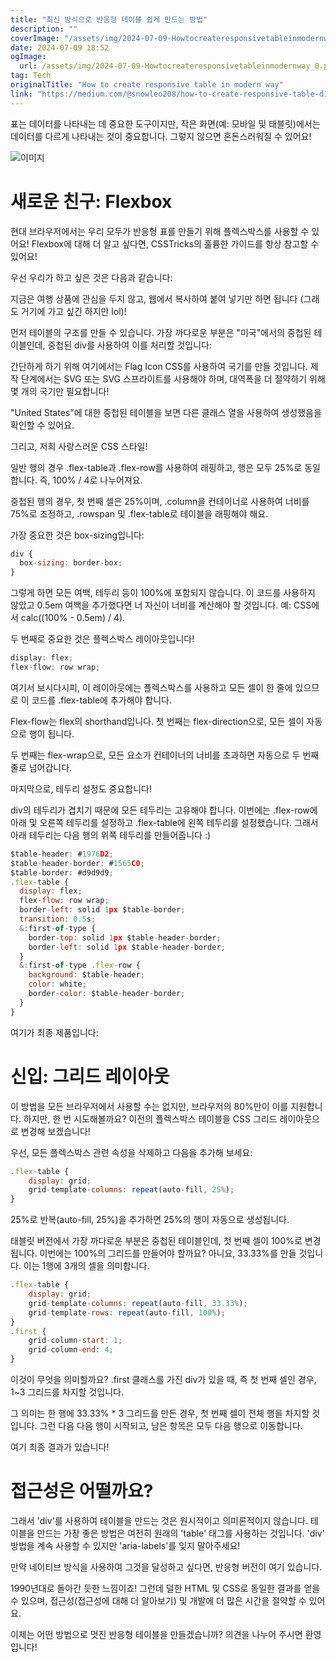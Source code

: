```yaml
---
title: "최신 방식으로 반응형 테이블 쉽게 만드는 방법"
description: ""
coverImage: "/assets/img/2024-07-09-Howtocreateresponsivetableinmodernway_0.png"
date: 2024-07-09 18:52
ogImage:
  url: /assets/img/2024-07-09-Howtocreateresponsivetableinmodernway_0.png
tag: Tech
originalTitle: "How to create responsive table in modern way"
link: "https://medium.com/@snowleo208/how-to-create-responsive-table-d1662cb62075"
---
```


표는 데이터를 나타내는 데 중요한 도구이지만, 작은 화면(예: 모바일 및 태블릿)에서는 데이터를 다르게 나타내는 것이 중요합니다. 그렇지 않으면 혼돈스러워질 수 있어요!

![이미지](/assets/img/2024-07-09-Howtocreateresponsivetableinmodernway_0.png)

# 새로운 친구: Flexbox

현대 브라우저에서는 우리 모두가 반응형 표를 만들기 위해 플렉스박스를 사용할 수 있어요! Flexbox에 대해 더 알고 싶다면, CSSTricks의 훌륭한 가이드를 항상 참고할 수 있어요!

<div class="content-ad"></div>

우선 우리가 하고 싶은 것은 다음과 같습니다:

지금은 여행 상품에 관심을 두지 않고, 웹에서 복사하여 붙여 넣기만 하면 됩니다 (그래도 거기에 가고 싶긴 하지만 lol)!

먼저 테이블의 구조를 만들 수 있습니다. 가장 까다로운 부분은 "미국"에서의 중첩된 테이블인데, 중첩된 div를 사용하여 이를 처리할 것입니다:

간단하게 하기 위해 여기에서는 Flag Icon CSS를 사용하여 국기를 만들 것입니다. 제작 단계에서는 SVG 또는 SVG 스프라이트를 사용해야 하며, 대역폭을 더 절약하기 위해 몇 개의 국기만 필요합니다!

<div class="content-ad"></div>

"United States"에 대한 중첩된 테이블을 보면 다른 클래스 열을 사용하여 생성했음을 확인할 수 있어요.

그리고, 저희 사랑스러운 CSS 스타일!

일반 행의 경우 .flex-table과 .flex-row를 사용하여 래핑하고, 행은 모두 25%로 동일합니다. 즉, 100% / 4로 나누어져요.

중첩된 행의 경우, 첫 번째 셀은 25%이며, .column을 컨테이너로 사용하여 너비를 75%로 조정하고, .rowspan 및 .flex-table로 테이블을 래핑해야 해요.

<div class="content-ad"></div>

가장 중요한 것은 box-sizing입니다:

```js
div {
  box-sizing: border-box;
}
```

그렇게 하면 모든 여백, 테두리 등이 100%에 포함되지 않습니다. 이 코드를 사용하지 않았고 0.5em 여백을 추가했다면 너 자신이 너비를 계산해야 할 것입니다. 예: CSS에서 calc((100% - 0.5em) / 4).

두 번째로 중요한 것은 플렉스박스 레이아웃입니다!

<div class="content-ad"></div>

```js
display: flex;
flex-flow: row wrap;
```

여기서 보시다시피, 이 레이아웃에는 플렉스박스를 사용하고 모든 셀이 한 줄에 있으므로 이 코드를 .flex-table에 추가해야 합니다.

Flex-flow는 flex의 shorthand입니다. 첫 번째는 flex-direction으로, 모든 셀이 자동으로 행이 됩니다.

두 번째는 flex-wrap으로, 모든 요소가 컨테이너의 너비를 초과하면 자동으로 두 번째 줄로 넘어갑니다.

<div class="content-ad"></div>

마지막으로, 테두리 설정도 중요합니다!

div의 테두리가 겹치기 때문에 모든 테두리는 고유해야 합니다. 이번에는 .flex-row에 아래 및 오른쪽 테두리를 설정하고 .flex-table에 왼쪽 테두리를 설정했습니다. 그래서 아래 테두리는 다음 행의 위쪽 테두리를 만들어줍니다 :)

```js
$table-header: #1976D2;
$table-header-border: #1565C0;
$table-border: #d9d9d9;
.flex-table {
  display: flex;
  flex-flow: row wrap;
  border-left: solid 1px $table-border;
  transition: 0.5s;
  &:first-of-type {
    border-top: solid 1px $table-header-border;
    border-left: solid 1px $table-header-border;
  }
  &:first-of-type .flex-row {
    background: $table-header;
    color: white;
    border-color: $table-header-border;
  }
}
```

여기가 최종 제품입니다:

<div class="content-ad"></div>

# 신입: 그리드 레이아웃

이 방법을 모든 브라우저에서 사용할 수는 없지만, 브라우저의 80%만이 이를 지원합니다. 하지만, 한 번 시도해볼까요? 이전의 플렉스박스 테이블을 CSS 그리드 레이아웃으로 변경해 보겠습니다!

우선, 모든 플렉스박스 관련 속성을 삭제하고 다음을 추가해 보세요:

```js
.flex-table {
    display: grid;
    grid-template-columns: repeat(auto-fill, 25%);
}
```

<div class="content-ad"></div>

25%로 반복(auto-fill, 25%)을 추가하면 25%의 행이 자동으로 생성됩니다.

태블릿 버전에서 가장 까다로운 부분은 중첩된 테이블인데, 첫 번째 셀이 100%로 변경됩니다. 이번에는 100%의 그리드를 만들어야 할까요? 아니요, 33.33%를 만들 것입니다. 이는 1행에 3개의 셀을 의미합니다.

```js
.flex-table {
    display: grid;
    grid-template-columns: repeat(auto-fill, 33.33%);
    grid-template-rows: repeat(auto-fill, 100%);
}
.first {
    grid-column-start: 1;
    grid-column-end: 4;
}
```

이것이 무엇을 의미할까요? .first 클래스를 가진 div가 있을 때, 즉 첫 번째 셀인 경우, 1~3 그리드를 차지할 것입니다.

<div class="content-ad"></div>

그 의미는 한 행에 33.33% \* 3 그리드를 만든 경우, 첫 번째 셀이 전체 행을 차지할 것입니다. 그런 다음 다음 행이 시작되고, 남은 항목은 모두 다음 행으로 이동합니다.

여기 최종 결과가 있습니다!

# 접근성은 어떨까요?

그래서 'div'를 사용하여 테이블을 만드는 것은 원시적이고 의미론적이지 않습니다. 테이블을 만드는 가장 좋은 방법은 여전히 원래의 'table' 태그를 사용하는 것입니다. 'div' 방법을 계속 사용할 수 있지만 'aria-labels'를 잊지 말아주세요!

<div class="content-ad"></div>

만약 네이티브 방식을 사용하여 그것을 달성하고 싶다면, 반응형 버전이 여기 있습니다.

1990년대로 돌아간 듯한 느낌이죠! 그런데 덜한 HTML 및 CSS로 동일한 결과를 얻을 수 있으며, 접근성(접근성에 대해 더 알아보기) 및 개발에 더 많은 시간을 절약할 수 있어요.

이제는 어떤 방법으로 멋진 반응형 테이블을 만들겠습니까? 의견을 나누어 주시면 환영입니다!
